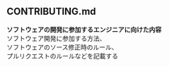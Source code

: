 ## CONTRIBUTING.md
**ソフトウェアの開発に参加するエンジニアに向けた内容**  
ソフトウェア開発に参加する方法、  
ソフトウェアのソース修正時のルール、  
プルリクエストのルールなどを記載する
